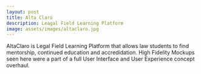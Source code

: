 ```yaml
---
layout: post
title: Alta Claro
description: Leagal Field Learning Platform
image: assets/images/altaclaro.jpg
---
```


AltaClaro is Legal Field Learning Platform that allows law students to find mentorship, continued education and accredidation. High Fidelity Mockups seen here were a part of a full User Interface and User Experience concept overhaul. 
